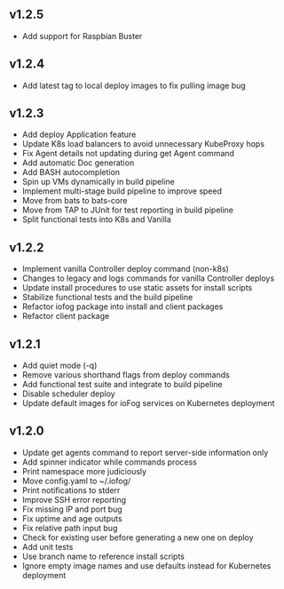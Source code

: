 ## v1.2.5
* Add support for Raspbian Buster

## v1.2.4
* Add latest tag to local deploy images to fix pulling image bug

## v1.2.3
* Add deploy Application feature
* Update K8s load balancers to avoid unnecessary KubeProxy hops
* Fix Agent details not updating during get Agent command
* Add automatic Doc generation
* Add BASH autocompletion
* Spin up VMs dynamically in build pipeline
* Implement multi-stage build pipeline to improve speed
* Move from bats to bats-core
* Move from TAP to JUnit for test reporting in build pipeline
* Split functional tests into K8s and Vanilla

## v1.2.2
* Implement vanilla Controller deploy command (non-k8s)
* Changes to legacy and logs commands for vanilla Controller deploys
* Update install procedures to use static assets for install scripts
* Stabilize functional tests and the build pipeline
* Refactor iofog package into install and client packages
* Refactor client package

## v1.2.1
* Add quiet mode (-q)
* Remove various shorthand flags from deploy commands
* Add functional test suite and integrate to build pipeline
* Disable scheduler deploy
* Update default images for ioFog services on Kubernetes deployment

## v1.2.0
* Update get agents command to report server-side information only
* Add spinner indicator while commands process
* Print namespace more judiciously
* Move config.yaml to ~/.iofog/
* Print notifications to stderr
* Improve SSH error reporting
* Fix missing IP and port bug
* Fix uptime and age outputs
* Fix relative path input bug
* Check for existing user before generating a new one on deploy
* Add unit tests
* Use branch name to reference install scripts
* Ignore empty image names and use defaults instead for Kubernetes deployment
